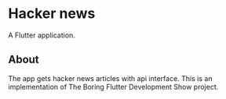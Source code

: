 # Hacker news

A Flutter application.

## About

The app gets hacker news articles with api interface.
This is an implementation of The Boring Flutter Development Show project.

